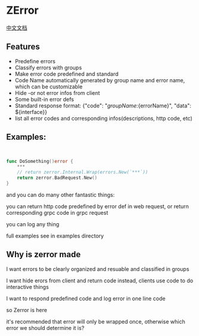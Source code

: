 # ZError

[中文文档](./Readme_zh.md)

## Features

- Predefine errors
- Classify errors with groups
- Make error code predefined and standard
- Code Name automatically generated by group name and error name, which can be customizable
- Hide -or not error infos from client
- Some built-in error defs
- Standard response format: {"code": "${groupName}:${errorName}", "data": ${interface}}
- list all error codes and corresponding infos(descriptions, http code, etc)


## Examples:

```go


func DoSomething()error {
    ***
    // return zerror.Internal.Wrap(errors.New(`***`))
    return zerror.BadRequest.New()
}

```


and you can do many other fantastic things:

you can return http code predefined by error def in web request, or return corresponding grpc code in grpc request

you can log any thing 

full examples see in examples directory


## Why is zerror made


I want errors to be clearly organized and resuable and classified in groups

I want hide erors from client and return code instead, clients use code to do interactive things

I want to respond predefined code and log error in one line code

so Zerror is here



it's recommended that error will only be wrapped once, otherwise which error we should determine it is?